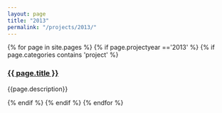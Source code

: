 ```yaml
---
layout: page
title: "2013"
permalink: "/projects/2013/"
---
```

<div class="item">
  {% for page in site.pages %}
    {% if page.projectyear =='2013' %}
      {% if page.categories contains 'project' %}
        <h3><a href="{{ page.url | relative_url }}">{{ page.title }}</a></h3>
        <p>{{page.description}}</p>  
      {% endif %}
    {% endif %}
  {% endfor %}
</div>